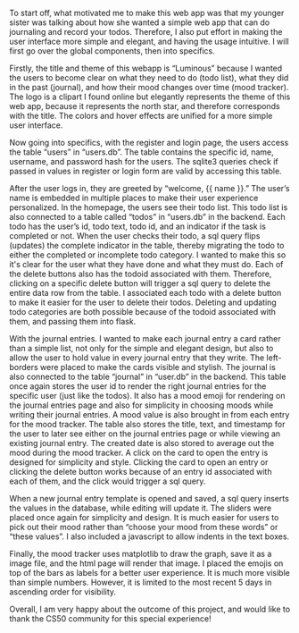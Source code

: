 To start off, what motivated me to make this web app was that my younger sister was talking about how she wanted a simple web app that can do journaling and record your todos. Therefore, I also put effort in making the user interface more simple and elegant, and having the usage intuitive. I will first go over the global components, then into specifics. 

Firstly, the title and theme of this webapp is “Luminous” because I wanted the users to become clear on what they need to do (todo list), what they did in the past (journal), and how their mood changes over time (mood tracker). The logo is a clipart I found online but elegantly represents the theme of this web app, because it represents the north star, and therefore corresponds with the title. The colors and hover effects are unified for a more simple user interface.

Now going into specifics, with the register and login page, the users access the table “users” in “users.db”. The table contains the specific id, name, username, and password hash for the users. The sqlite3 queries check if passed in values in register or login form are valid by accessing this table.

After the user logs in, they are greeted by “welcome, {{ name }}.” The user’s name is embedded in multiple places to make their user experience personalized. In the homepage, the users see their todo list. This todo list is also connected to a table called “todos” in “users.db” in the backend. Each todo has the user’s id, todo text, todo id, and an indicator if the task is completed or not. When the user checks their todo, a sql query flips (updates) the complete indicator in the table, thereby migrating the todo to either the completed or incomplete todo category. I wanted to make this so it's clear for the user what they have done and what they must do. Each of the delete buttons also has the todoid associated with them. Therefore, clicking on a specific delete button will trigger a sql query to delete the entire data row from the table. I associated each todo with a delete button to make it easier for the user to delete their todos. Deleting and updating todo categories are both possible because of the todoid associated with them, and passing them into flask.

With the journal entries. I wanted to make each journal entry a card rather than a simple list, not only for the simple and elegant design, but also to allow the user to hold value in every journal entry that they write. The left-borders were placed to make the cards visible and stylish. The journal is also connected to the table “journal” in “user.db” in the backend. This table once again stores the user id to render the right journal entries for the specific user (just like the todos). It also has a mood emoji for rendering on the journal entries page and also for simplicity in choosing moods while writing their journal entries. A mood value is also brought in from each entry for the mood tracker. The table also stores the title, text, and timestamp for the user to later see either on the journal entries page or while viewing an existing journal entry. The created date is also stored to average out the mood during the mood tracker. A click on the card to open the entry is designed for simplicity and style. Clicking the card to open an entry or clicking the delete button works because of an entry id associated with each of them, and the click would trigger a sql query.

When a new journal entry template is opened and saved, a sql query inserts the values in the database, while editing will update it. The sliders were placed once again for simplicity and design. It is much easier for users to pick out their mood rather than “choose your mood from these words” or “these values”. I also included a javascript to allow indents in the text boxes.

Finally, the mood tracker uses matplotlib to draw the graph, save it as a image file, and the html page will render that image. I placed the emojis on top of the bars as labels for a better user experience. It is much more visible than simple numbers. However, it is limited to the most recent 5 days in ascending order for visibility.

Overall, I am very happy about the outcome of this project, and would like to thank the CS50 community for this special experience!
